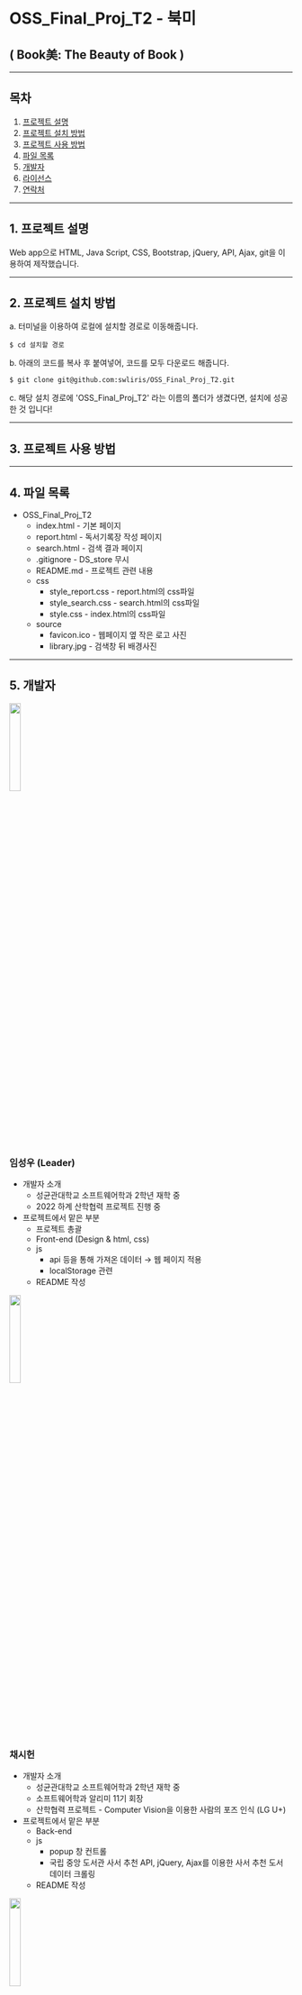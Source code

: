 # OSS_Final_Proj_T2 - 북미
## ( Book美: The Beauty of Book )
--------------
## 목차
1. [프로젝트 설명](#1-프로젝트-설명)
2. [프로젝트 설치 방법](#2-프로젝트-설치-방법)
3. [프로젝트 사용 방법](#3-프로젝트-사용-방법)
4. [파일 목록](#4-파일-목록)
5. [개발자](#5-개발자)
6. [라이선스](#6-라이선스)
7. [연락처](#7-연락처)
--------------
## 1. 프로젝트 설명
Web app으로 HTML, Java Script, CSS, Bootstrap, jQuery, API, Ajax, git을 이용하여 제작했습니다. 

______________
## 2. 프로젝트 설치 방법
a. 터미널을 이용하여 로컬에 설치할 경로로 이동해줍니다.

```
$ cd 설치할 경로
```

b. 아래의 코드를 복사 후 붙여넣어, 코드를 모두 다운로드 해줍니다.

```
$ git clone git@github.com:swliris/OSS_Final_Proj_T2.git
```

c. 해당 설치 경로에 'OSS_Final_Proj_T2' 라는 이름의 폴더가 생겼다면, 설치에 성공한 것 입니다!
______________
## 3. 프로젝트 사용 방법

_______________
## 4. 파일 목록
* OSS_Final_Proj_T2
    * index.html - 기본 페이지
    * report.html - 독서기록장 작성 페이지
    * search.html - 검색 결과 페이지
    * .gitignore - DS_store 무시
    * README.md - 프로젝트 관련 내용
    * css
        * style_report.css - report.html의 css파일
        * style_search.css - search.html의 css파일
        * style.css - index.html의 css파일
    * source
        * favicon.ico - 웹페이지 옆 작은 로고 사진
        * library.jpg - 검색창 뒤 배경사진
_______________
## 5. 개발자
<img width="20%" src="https://user-images.githubusercontent.com/100212793/169682252-33c86f98-8bbf-4c56-b172-52bea0bf2694.png"/>

### 임성우 (Leader)
* 개발자 소개
    * 성균관대학교 소프트웨어학과 2학년 재학 중
    * 2022 하계 산학협력 프로젝트 진행 중
* 프로젝트에서 맡은 부분
    * 프로젝트 총괄
    * Front-end (Design & html, css)
    * js
        * api 등을 통해 가져온 데이터 → 웹 페이지 적용
        * localStorage 관련
    * README 작성

<img width="20%" src="https://user-images.githubusercontent.com/100212793/169680886-47f8ac32-6052-4a06-a6a7-d13b5f47a464.PNG"/>

### 채시헌
* 개발자 소개
    * 성균관대학교 소프트웨어학과 2학년 재학 중
    * 소프트웨어학과 알리미 11기 회장
    * 산학협력 프로젝트 - Computer Vision을 이용한 사람의 포즈 인식 (LG U+)
* 프로젝트에서 맡은 부분
    * Back-end
    * js
        * popup 창 컨트롤
        * 국립 중앙 도서관 사서 추천 API, jQuery, Ajax를 이용한 사서 추천 도서 데이터 크롤링
    * README 작성

<img width="20%" src="https://user-images.githubusercontent.com/100212793/169684753-031adcb9-116a-4198-8724-c731ff7e52eb.PNG"/>

### 최중현
* 개발자 소개
    * 성균관대학교 소프트웨어학과 2학년 재학 중
    * 소프트웨어융합대학 5,6대 학생회
    * (전) 알고리즘 동아리 NPC, 정보보안 동아리 HIT
* 프로젝트에서 맡은 부분
    * Back-end
    * Kakao 도서검색 API, jQuery, Ajax를 이용하여 도서 검색, 스크롤 구현
    * README 작성
_______________
## 6. 라이선스
이 프로젝트는 MIT 라이선스 조건에 따라 라이선스가 부여됩니다.
This project is licensed under the terms of the MIT license.
_______________
## 7. 연락처
임성우
* [github](https://github.com/swliris)
* e-mail : swliris@g.skku.edu

채시헌
* [github](https://github.com/SiHeonChae)
* e-mail : sean1106@g.skku.edu

최중현
* [github](https://github.com/Choi-Jung-Hyeon)
* e-mail : fourmi103@g.skku.edu

